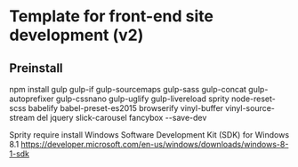 # Template for front-end site development (v2)
## Preinstall
npm install gulp gulp-if gulp-sourcemaps gulp-sass gulp-concat gulp-autoprefixer gulp-cssnano gulp-uglify gulp-livereload sprity node-reset-scss babelify babel-preset-es2015 browserify vinyl-buffer vinyl-source-stream del jquery slick-carousel fancybox --save-dev

Sprity require install Windows Software Development Kit (SDK) for Windows 8.1
https://developer.microsoft.com/en-us/windows/downloads/windows-8-1-sdk